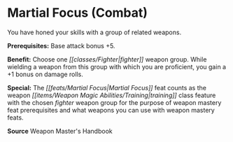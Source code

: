﻿---
cssclass: [feats]

---
# Martial Focus (Combat)

You have honed your skills with a group of related weapons.

**Prerequisites:** Base attack bonus +5.

**Benefit:** Choose one _[[classes/Fighter|fighter]]_ weapon group. While wielding a weapon from this group with which you are proficient, you gain a +1 bonus on damage rolls.

**Special:** The _[[feats/Martial Focus|Martial Focus]]_ feat counts as the weapon _[[items/Weapon Magic Abilities/Training|training]]_ class feature with the chosen _fighter_ weapon group for the purpose of weapon mastery feat prerequisites and what weapons you can use with weapon mastery feats.

**Source** Weapon Master's Handbook